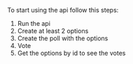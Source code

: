 To start using the api follow this steps:

1. Run the api
2. Create at least 2 options
3. Create the poll with the options
4. Vote
5. Get the options by id to see the votes